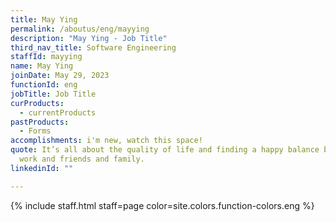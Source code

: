 ```yaml
---
title: May Ying
permalink: /aboutus/eng/mayying
description: "May Ying - Job Title"
third_nav_title: Software Engineering
staffId: mayying
name: May Ying
joinDate: May 29, 2023
functionId: eng
jobTitle: Job Title
curProducts:
  - currentProducts
pastProducts:
  - Forms
accomplishments: i'm new, watch this space!
quote: It’s all about the quality of life and finding a happy balance between
  work and friends and family.
linkedinId: ""

---
```


{% include staff.html staff=page color=site.colors.function-colors.eng %}
